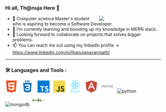 <!--
### Hi there 👋


**Thanuja153/Thanuja153** is a ✨ _special_ ✨ repository because its `README.md` (this file) appears on your GitHub profile.

Here are some ideas to get you started:

- 🔭 I’m currently working on ...
- 🌱 I’m currently learning ...
- 👯 I’m looking to collaborate on ...
- 🤔 I’m looking for help with ...
- 💬 Ask me about ...
- 📫 How to reach me: ...
- 😄 Pronouns: ...
- ⚡ Fun fact: ...
 <img align="right" src="https://media.giphy.com/media/JWy2zBSXQ55W5Jh00D/giphy.gif" width="150"/> 

- 👋 Hi, I’m @Thanuja
- 👀 Computer science graduate student who is aspiring to become a Software Developer.
- 🌱 I’m currently learning and boosting up my knowledge in MERN stack.
- 👯 Looking forward to collaborate on projects that solves bigger problems.
- 📫 You can reach me out using my linkedIn profile  -> https://www.linkedin.com/in/thanujapavanisatti/
 -->

 ### Hi all, Th@nuja Here 👋


  <img align="right" src="https://media.giphy.com/media/JWy2zBSXQ55W5Jh00D/giphy.gif" width="200"/>


- 👀 Computer science Master's student who is aspiring to become a Software Developer.
- 🌱 I’m currently learning and boosting up my knowledge in MERN stack.
- 👯 Looking forward to collaborate on projects that solves bigger problems.
- 📫 You can reach me out using my linkedIn profile  -> https://www.linkedin.com/in/thanujapavanisatti/


---

### :hammer_and_wrench: Languages and Tools :
<div>
 
  <img src="https://github.com/devicons/devicon/blob/master/icons/html5/html5-original.svg" title="HTML5" alt="HTML" width="40" height="40"/>&nbsp;&nbsp;
  <img src="https://github.com/devicons/devicon/blob/master/icons/css3/css3-plain-wordmark.svg"  title="CSS3" alt="CSS" width="40" height="40"/>&nbsp;&nbsp;
  <img src="https://github.com/devicons/devicon/blob/master/icons/typescript/typescript-plain.svg"  title="Typescript" alt="TypeScript" width="40" height="40"/>&nbsp;&nbsp;
  <img src="https://github.com/devicons/devicon/blob/master/icons/javascript/javascript-original.svg" title="JavaScript" alt="JavaScript" width="40" height="40"/>&nbsp;&nbsp;
  <img src="https://github.com/devicons/devicon/blob/master/icons/react/react-original-wordmark.svg" title="React" alt="React" width="40" height="40"/>&nbsp;&nbsp;
   <img src="https://github.com/devicons/devicon/blob/master/icons/angularjs/angularjs-plain.svg" title="Angular" alt="Angular" width="40" height="40"/>&nbsp;&nbsp;
    <img src="https://github.com/devicons/devicon/blob/master/icons/express/express-original-wordmark.svg"  title="Express" alt="Express" width="40" height="40"/>&nbsp;&nbsp;
<img src="https://icons.iconarchive.com/icons/cornmanthe3rd/plex/256/Other-python-icon.png" title="python" alt="python" width="40" height="40"/>&nbsp;&nbsp;
<img src="https://www.svgrepo.com/show/331488/mongodb.svg" title="mongodb" alt="mongodb" width="40" height="40"/>&nbsp;
 <img src="https://github.com/devicons/devicon/blob/master/icons/nodejs/nodejs-original-wordmark.svg" title="NodeJS" alt="NodeJS" width="40" height="40"/>&nbsp;&nbsp;
</div>



